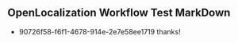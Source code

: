 ## OpenLocalization Workflow Test MarkDown
* 90726f58-f6f1-4678-914e-2e7e58ee1719 
thanks!<!--HONumber=Mar16_HO2-->

